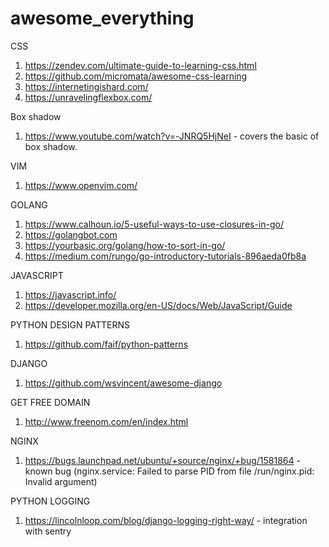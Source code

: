 # awesome_everything

CSS
1. https://zendev.com/ultimate-guide-to-learning-css.html
2. https://github.com/micromata/awesome-css-learning
3. https://internetingishard.com/
4. https://unravelingflexbox.com/
  
  Box shadow
  1. https://www.youtube.com/watch?v=-JNRQ5HjNeI - covers the basic of box shadow.

VIM
1. https://www.openvim.com/

GOLANG
1. https://www.calhoun.io/5-useful-ways-to-use-closures-in-go/
2. https://golangbot.com
3. https://yourbasic.org/golang/how-to-sort-in-go/
4. https://medium.com/rungo/go-introductory-tutorials-896aeda0fb8a

JAVASCRIPT
1. https://javascript.info/
2. https://developer.mozilla.org/en-US/docs/Web/JavaScript/Guide

PYTHON DESIGN PATTERNS
1. https://github.com/faif/python-patterns

DJANGO
1. https://github.com/wsvincent/awesome-django

GET FREE DOMAIN
1. http://www.freenom.com/en/index.html

NGINX
1. https://bugs.launchpad.net/ubuntu/+source/nginx/+bug/1581864 - known bug (nginx.service: Failed to parse PID from file /run/nginx.pid: Invalid argument)


PYTHON LOGGING
1. https://lincolnloop.com/blog/django-logging-right-way/ - integration with sentry
